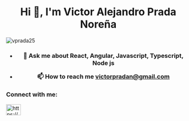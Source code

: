 <h1 align="center">Hi 👋, I'm Victor Alejandro Prada Noreña </h1>
 
 <p align="left"> <img src="https://komarev.com/ghpvc/?username=vprada25&label=Profile%20views&color=0e75b6&style=flat" alt="vprada25" /> </p>
 
<h3 align="center"As a Full Stack Developer, I bring a wealth of experience and expertise in a wide range of technologies, specializing in the creation of robust Information Systems. My skill set encompasses web application development, software analysis and design, as well as database administration. I thrive in collaborative team environments, adapting easily and fostering a strong commitment to continuous learning.</h3>


- 💬 Ask me about **React, Angular, Javascript, Typescript, Node js**

- 📫 How to reach me **victorpradan@gmail.com**

<h3 align="left">Connect with me:</h3>
<p align="left">
<a href="https://www.linkedin.com/in/vprada25/" target="blank"><img align="center" src="https://raw.githubusercontent.com/rahuldkjain/github-profile-readme-generator/master/src/images/icons/Social/linked-in-alt.svg" alt="https://www.linkedin.com/in/vprada25/" height="30" width="40" /></a>
</p>
